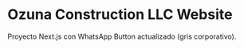# Ozuna Construction LLC Website

Proyecto Next.js con WhatsApp Button actualizado (gris corporativo).